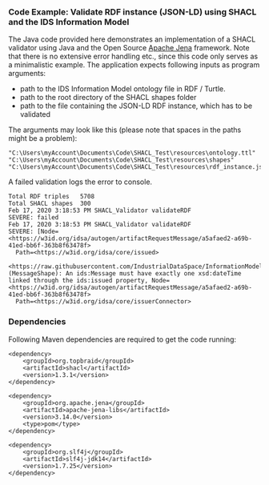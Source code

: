 ### Code Example: Validate RDF instance (JSON-LD) using SHACL and the IDS Information Model

The Java code provided here demonstrates an implementation of a SHACL validator using Java and the Open Source [Apache Jena](https://jena.apache.org/) framework. Note that there is no extensive error handling etc., since this code only serves as a minimalistic example.
The application expects following inputs as program arguments:
- path to the IDS Information Model ontology file in RDF / Turtle.
- path to the root directory of the SHACL shapes folder
- path to the file containing the JSON-LD RDF instance, which has to be validated

The arguments may look like this (please note that spaces in the paths might be a problem):
````
"C:\Users\myAccount\Documents\Code\SHACL_Test\resources\ontology.ttl"
"C:\Users\myAccount\Documents\Code\SHACL_Test\resources\shapes"
"C:\Users\myAccount\Documents\Code\SHACL_Test\resources\rdf_instance.jsonld"
````

A failed validation logs the error to console.

````shell
Total RDF triples 	5708
Total SHACL shapes 	300
Feb 17, 2020 3:18:53 PM SHACL_Validator validateRDF
SEVERE: failed
Feb 17, 2020 3:18:53 PM SHACL_Validator validateRDF
SEVERE: [Node=<https://w3id.org/idsa/autogen/artifactRequestMessage/a5afaed2-a69b-41ed-bb6f-363b8f63478f>
  Path=<https://w3id.org/idsa/core/issued>
  <https://raw.githubusercontent.com/IndustrialDataSpace/InformationModel/master/testing/communication/MessageShape.ttl> (MessageShape): An ids:Message must have exactly one xsd:dateTime linked through the ids:issued property, Node=<https://w3id.org/idsa/autogen/artifactRequestMessage/a5afaed2-a69b-41ed-bb6f-363b8f63478f>
  Path=<https://w3id.org/idsa/core/issuerConnector>
````

### Dependencies

Following Maven dependencies are required to get the code running:

```
<dependency>
    <groupId>org.topbraid</groupId>
    <artifactId>shacl</artifactId>
    <version>1.3.1</version>
</dependency>
```

```
<dependency>
    <groupId>org.apache.jena</groupId>
    <artifactId>apache-jena-libs</artifactId>
    <version>3.14.0</version>
    <type>pom</type>
</dependency>
```

```
<dependency>
    <groupId>org.slf4j</groupId>
    <artifactId>slf4j-jdk14</artifactId>
    <version>1.7.25</version>
</dependency>
```
